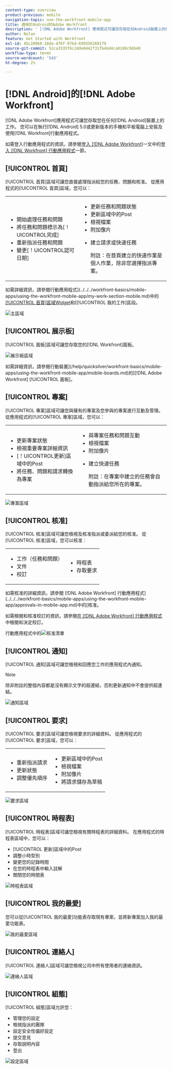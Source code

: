 ```yaml
---
content-type: overview
product-previous: mobile
navigation-topic: use-the-workfront-mobile-app
title: 適用於Android的Adobe Workfront
description: ' [!DNL Adobe Workfront] 應用程式可讓您存取任何Android裝置上的作品。 您可以在執行Android 5.0或更新版本的手機和平板電腦上安裝及使用 [!DNL Workfront] 行動應用程式。'
author: Nolan
feature: Get Started with Workfront
exl-id: 4bc209b8-18da-4f6f-97bd-699356269179
source-git-commit: 52ca3335f6c2dde0442f31fb4bd4ca0180c96b40
workflow-type: tm+mt
source-wordcount: '543'
ht-degree: 2%

---
```


# [!DNL Android]的[!DNL Adobe Workfront]

[!DNL Adobe Workfront]應用程式可讓您存取您在任何[!DNL Android]裝置上的工作。 您可以在執行[!DNL Android] 5.0或更新版本的手機和平板電腦上安裝及使用[!DNL Workfront]行動應用程式。

如需登入行動應用程式的資訊，請參閱[登入 [!DNL Adobe Workfront]](../../../workfront-basics/manage-your-account-and-profile/managing-your-workfront-account/log-in-to-workfront.md)一文中的[登入 [!DNL Workfront] 行動應用程式](../../../workfront-basics/manage-your-account-and-profile/managing-your-workfront-account/log-in-to-workfront.md#log)一節。

## [!UICONTROL 首頁]

[!UICONTROL 首頁]區域可讓您直接處理指派給您的任務、問題和核准。 從應用程式的[!UICONTROL 首頁]區域，您可以：

<table style="table-layout:auto"> 
 <col> 
 <col> 
 <tbody> 
  <tr> 
   <td> 
    <ul> 
     <li>開始處理任務和問題</li> 
     <li>將任務和問題標示為[！UICONTROL完成]</li> 
     <li>重新指派任務和問題</li> 
     <li>變更[！UICONTROL認可日期]</li> 
    </ul> </td> 
   <td> 
    <ul> 
     <li>更新任務和問題狀態</li> 
     <li>更新區域中的Post</li> 
     <li>檢視檔案</li> 
     <li>附加像片</li> 
     <li> <p>建立請求或快速任務</p> <p>附註：在首頁建立的快速作業是個人作業，除非您選擇指派專案。</p> </li> 
    </ul> </td> 
  </tr> 
 </tbody> 
</table>

如需詳細資訊，請參閱行動應用程式](../../../workfront-basics/mobile-apps/using-the-workfront-mobile-app/my-work-section-mobile.md)中的[[!UICONTROL 首頁]區域Widget](../../../workfront-basics/mobile-apps/using-the-workfront-mobile-app/home-area-widgets-mobile.md)和[[!UICONTROL 我的工作]區段。

![主區域](assets/mobile-home-area.png)

## [!UICONTROL 展示板]

[!UICONTROL 面板]區域可讓您存取您的[!DNL Workfront]面板。

![展示板區域](assets/mobile-all-boards-displayed.png)

如需詳細資訊，請參閱行動裝置](/help/quicksilver/workfront-basics/mobile-apps/using-the-workfront-mobile-app/mobile-boards.md)的[[!DNL Adobe Workfront] [!UICONTROL 面板]。

## [!UICONTROL 專案]

[!UICONTROL 專案]區域可讓您與擁有的專案及您參與的專案進行互動及管理。 從應用程式的[!UICONTROL 專案]區域，您可以：

<table style="table-layout:auto"> 
 <col> 
 <col> 
 <tbody> 
  <tr> 
   <td> 
    <ul> 
     <li>更新專案狀態</li> 
     <li>檢視重要專案詳細資訊</li> 
     <li>[！UICONTROL更新]區域中的Post</li> 
     <li>將任務、問題和請求轉換為專案</li> 
    </ul> </td> 
   <td> 
    <ul> 
     <li>與專案任務和問題互動</li> 
     <li>檢視檔案</li> 
     <li>附加像片</li> 
     <li> <p>建立快速任務</p> <p>附註：在專案中建立的任務會自動指派給您所在的專案。 </p> </li> 
    </ul> </td> 
  </tr> 
 </tbody> 
</table>

![專案區域](assets/mobile-projects-area.png)

## [!UICONTROL 核准]

[!UICONTROL 核准]區域可讓您檢視及核准指派或委派給您的核准。 從[!UICONTROL 核准]區域，您可以核准：

<table style="table-layout:auto">
 <col>
 <col>
 <tbody>
  <tr>
   <td>
    <ul>
     <li>工作（任務和問題）</li>
     <li>文件</li>
     <li>校訂 </li>
    </ul> </td>
   <td>
    <ul>
     <li>時程表</li>
     <li>存取要求</li>
    </ul> </td>
  </tr>
 </tbody>
</table>

如需核准的詳細資訊，請參閱 [!DNL Adobe Workfront] 行動應用程式](../../../workfront-basics/mobile-apps/using-the-workfront-mobile-app/approvals-in-mobile-app.md)中的[核准。

如需檢閱和核准校訂的資訊，請參閱[在 [!DNL Adobe Workfront] 行動應用程式](../../../workfront-basics/mobile-apps/using-the-workfront-mobile-app/work-with-proofs-in-mobile-app.md)中檢閱和決定校訂。

行動應用程式中的![核准清單](assets/mobile-approvals-adobe-350x574.png)

## [!UICONTROL 通知]

[!UICONTROL 通知]區域可讓您檢視和回應您工作的應用程式內通知。

>[!NOTE]
>除非附註的整個內容都是沒有顯示文字的超連結，否則更新通知中不會提供超連結。

![通知區域](assets/mobile-notifications-area.png)

## [!UICONTROL 要求]

[!UICONTROL 要求]區域可讓您檢視要求的詳細資料。 從應用程式的[!UICONTROL 要求]區域，您可以：

<table style="table-layout:auto">
 <col>
 <col>
 <tbody>
  <tr>
   <td>
    <ul>
     <li>重新指派請求</li>
     <li>更新狀態</li>
     <li>調整優先順序</li>
    </ul> </td>
   <td>
    <ul>
     <li>更新區域中的Post</li>
     <li>檢視檔案</li>
     <li>附加像片</li>
     <li>將請求儲存為草稿</li>
    </ul> </td>
  </tr>
 </tbody>
</table>

![要求區域](assets/mobile-requests-area.png)

## [!UICONTROL 時程表]

[!UICONTROL 時程表]區域可讓您檢視有關時程表的詳細資料。 在應用程式的時程表區域中，您可以：

* [!UICONTROL 更新]區域中的Post
* 調整小時型別
* 變更您的記錄時間
* 在您的時程表中輸入註解
* 關閉您的時間表

![時程表區域](assets/mobile-timesheets-area.png)

## [!UICONTROL 我的最愛]

您可以從[!UICONTROL 我的最愛]功能表存取現有專案，並將新專案加入我的最愛功能表。

![我的最愛區域](assets/mobile-favorites-area.png)

## [!UICONTROL 連絡人]

[!UICONTROL 連絡人]區域可讓您檢視公司中所有使用者的連絡資訊。

![連絡人區域](assets/mobile-contacts-area.png)

## [!UICONTROL 組態]

[!UICONTROL 組態]區域允許您：

* 管理您的設定
* 檢視指派的團隊
* 設定安全性偏好設定
* 提交意見
* 存取說明內容
* 登出

![設定區域](assets/android-configuration-area.png)

